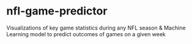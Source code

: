 # nfl-game-predictor
 Visualizations of key game statistics during any NFL season & Machine Learning model to predict outcomes of games on a given week 
